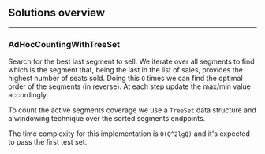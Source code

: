 ## Solutions overview
---

### AdHocCountingWithTreeSet
Search for the best last segment to sell. We iterate over all segments to find which is the segment that, being the last in the list of sales, provides the highest number of seats sold. Doing this <code>Q</code> times we can find the optimal order of the segments (in reverse). At each step update the max/min value accordingly.

To count the active segments coverage we use a <code>TreeSet</code> data structure and a windowing technique over the sorted segments endpoints.

The time complexity for this implementation is <code>O(Q^2lgQ)</code> and it's expected to pass the first test set.

